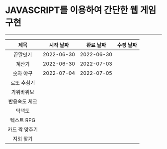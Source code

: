 # JAVASCRIPT를 이용하여 간단한 웹 게임 구현
---
|제목|시작 날짜|완료 날짜|수정 날짜|
|:---:|:---:|:---:|:---:|
|끝말잇기|2022-06-30|2022-06-30||
|계산기|2022-06-30|2022-07-03||
|숫자 야구|2022-07-04|2022-07-05||
|로또 추첨기|||
|가위바위보|||
|반응속도 체크|||
|틱택토|||
|텍스트 RPG|||
|카드 짝 맞추기|||
|지뢰 찾기|||
